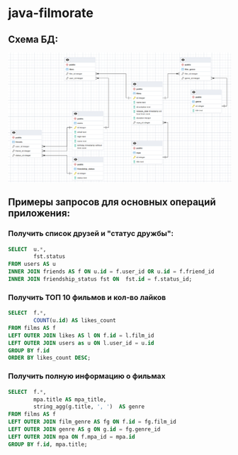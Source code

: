 # java-filmorate

## Схема БД:
![Screenshot](filmorate-diagram.png)

## Примеры запросов для основных операций приложения:

### Получить список друзей и "статус дружбы":
```sql
SELECT  u.*, 
        fst.status 
FROM users AS u
INNER JOIN friends AS f ON u.id = f.user_id OR u.id = f.friend_id
INNER JOIN friendship_status fst ON  fst.id = f.status_id;
```

### Получить ТОП 10 фильмов и кол-во лайков
```sql
SELECT  f.*, 
		COUNT(u.id) AS likes_count 
FROM films AS f
LEFT OUTER JOIN likes AS l ON f.id = l.film_id
LEFT OUTER JOIN users as u ON l.user_id = u.id
GROUP BY f.id
ORDER BY likes_count DESC;
```
### Получить полную информацию о фильмах
```sql
SELECT  f.*, 
		mpa.title AS mpa_title, 
		string_agg(g.title, ', ')  AS genre
FROM films AS f
LEFT OUTER JOIN film_genre AS fg ON f.id = fg.film_id
LEFT OUTER JOIN genre AS g ON g.id = fg.genre_id
LEFT OUTER JOIN mpa ON f.mpa_id = mpa.id
GROUP BY f.id, mpa.title;
```